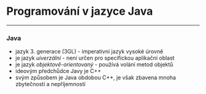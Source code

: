 # Programování v jazyce Java
-----
### Java
- jazyk  3. generace (3GL) - imperativní jazyk vysoké úrovně
- je jazyk *uiverzální* - není určen pro specifickou aplikační oblast
- je jazyk *objektově-orientovaný* - používá volání metod objektů
- ideovým předchůdce Javy je C++
- svým způsobem je Java obdobou C++, je však zbavena mnoha zbytečností a nepříjemností
